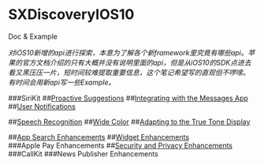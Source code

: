 # SXDiscoveryIOS10
Doc & Example

_对iOS10新增的api进行探索，本意为了解各个新framework里究竟有哪些api。苹果的官方文档介绍的只有大概并没有说明里面的api，但是从iOS10的SDK点进去看又黑压压一片，短时间较难提取重要信息，这个笔记希望写的直观但不啰嗦。 有时间会用新api写一些Example。_


###SiriKit 
##[Proactive Suggestions](https://github.com/dsxNiubility/SXDiscoveryIOS10/blob/master/Doc/ProactiveSuggestions.md "系统预先建议")
##[Integrating with the Messages App](https://github.com/dsxNiubility/SXDiscoveryIOS10/blob/master/Doc/IntegratingwiththeMessagesApp.md "与系统短信 app交互")
##[User Notifications](https://github.com/dsxNiubility/SXDiscoveryIOS10/blob/master/Doc/UserNotifications.md "用户通知") 
 
##[Speech Recognition](https://github.com/dsxNiubility/SXDiscoveryIOS10/blob/master/Doc/Speech%20Recognition.md "语音识别转文字")
##[Wide Color](https://github.com/dsxNiubility/SXDiscoveryIOS10/blob/master/Doc/Wide%20Color.md "色彩空间")
##[Adapting to the True Tone Display](https://github.com/dsxNiubility/SXDiscoveryIOS10/blob/master/Doc/AdaptingtotheTrueToneDisplay.md "真彩色显示")


##[App Search Enhancements](https://github.com/dsxNiubility/SXDiscoveryIOS10/blob/master/Doc/AppSearchEnhancements.md "真彩色显示") 
##[Widget Enhancements](https://github.com/dsxNiubility/SXDiscoveryIOS10/blob/master/Doc/WidgetEnhancements.md "锁屏部件增强")  
###Apple Pay Enhancements 
##[Security and Privacy Enhancements](https://github.com/dsxNiubility/SXDiscoveryIOS10/blob/master/Doc/SecurityandPrivacyEnhancements.md "安全性和私密增强") 
###CallKit
###News Publisher Enhancements


